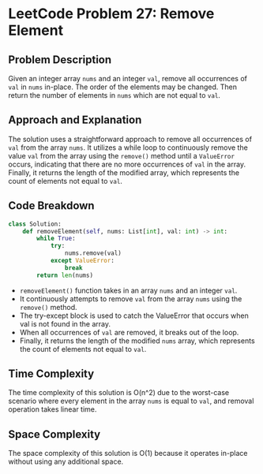 # LeetCode Problem 27: Remove Element

## Problem Description
Given an integer array `nums` and an integer `val`, remove all occurrences of `val` in `nums` in-place. The order of the elements may be changed. Then return the number of elements in `nums` which are not equal to `val`.

## Approach and Explanation
The solution uses a straightforward approach to remove all occurrences of `val` from the array `nums`. It utilizes a while loop to continuously remove the value `val` from the array using the `remove()` method until a `ValueError` occurs, indicating that there are no more occurrences of `val` in the array. Finally, it returns the length of the modified array, which represents the count of elements not equal to `val`.

## Code Breakdown
```python
class Solution:
    def removeElement(self, nums: List[int], val: int) -> int:
        while True:
            try:
                nums.remove(val)
            except ValueError:
                break
        return len(nums)
```

- `removeElement()` function takes in an array `nums` and an integer `val`.
- It continuously attempts to remove `val` from the array `nums` using the `remove()` method.
- The try-except block is used to catch the ValueError that occurs when val is not found in the array.
- When all occurrences of `val` are removed, it breaks out of the loop.
- Finally, it returns the length of the modified `nums` array, which represents the count of elements not equal to `val`.

## Time Complexity
The time complexity of this solution is O(n^2) due to the worst-case scenario where every element in the array `nums` is equal to `val`, and removal operation takes linear time.

## Space Complexity
The space complexity of this solution is O(1) because it operates in-place without using any additional space.
